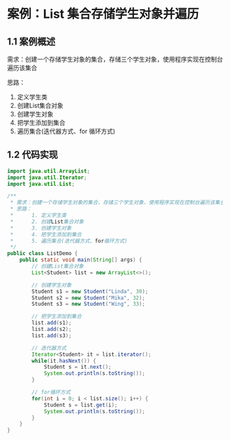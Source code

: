 #  案例：List 集合存储学生对象并遍历

## 1.1 案例概述

需求：创建一个存储学生对象的集合，存储三个学生对象，使用程序实现在控制台遍历该集合

思路：

1.  定义学生类
2.  创建List集合对象
3.  创建学生对象
4.  把学生添加到集合
5.  遍历集合(迭代器方式、for 循环方式)

## 1.2 代码实现

```java
import java.util.ArrayList;
import java.util.Iterator;
import java.util.List;

/**
 * 需求：创建一个存储学生对象的集合，存储三个学生对象，使用程序实现在控制台遍历该集合
 * 思路：
 *      1. 定义学生类
 *      2. 创建List集合对象
 *      3. 创建学生对象
 *      4. 把学生添加到集合
 *      5. 遍历集合(迭代器方式、for循环方式)
 */
public class ListDemo {
    public static void main(String[] args) {
        // 创建List集合对象
        List<Student> list = new ArrayList<>();

        // 创建学生对象
        Student s1 = new Student("Linda", 30);
        Student s2 = new Student("Mika", 32);
        Student s3 = new Student("Wing", 33);

        // 把学生添加到集合
        list.add(s1);
        list.add(s2);
        list.add(s3);

        // 迭代器方式
        Iterator<Student> it = list.iterator();
        while(it.hasNext()) {
            Student s = it.next();
            System.out.println(s.toString());
        }

        // for循环方式
        for(int i = 0; i < list.size(); i++) {
            Student s = list.get(i);
            System.out.println(s.toString());
        }
    }
}
```
